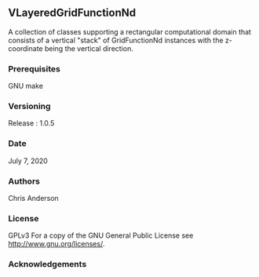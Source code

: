 ## VLayeredGridFunctionNd

A collection of classes supporting a rectangular computational domain that consists of a vertical "stack" of GridFunctionNd instances with the z-coordinate being the vertical direction.


### Prerequisites

GNU make

### Versioning

Release : 1.0.5

### Date 

July 7, 2020 

### Authors

Chris Anderson

### License

GPLv3  For a copy of the GNU General Public License see <http://www.gnu.org/licenses/>.

### Acknowledgements


















